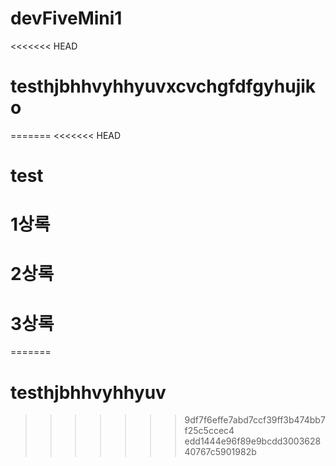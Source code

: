 # devFiveMini1
<<<<<<< HEAD
# testhjbhhvyhhyuvxcvchgfdfgyhujiko
=======
<<<<<<< HEAD
# test
# 1상록
# 2상록
# 3상록
=======
# testhjbhhvyhhyuv
>>>>>>> 9df7f6effe7abd7ccf39ff3b474bb7f25c5ccec4
>>>>>>> edd1444e96f89e9bcdd300362840767c5901982b
